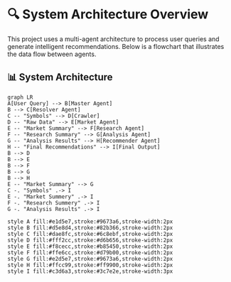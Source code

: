 # 🔍 System Architecture Overview

This project uses a multi-agent architecture to process user queries and generate intelligent recommendations. Below is a flowchart that illustrates the data flow between agents.

## 📊 System Architecture

```mermaid
graph LR
A[User Query] --> B[Master Agent]
B --> C[Resolver Agent]
C -- "Symbols" --> D[Crawler]
D -- "Raw Data" --> E[Market Agent]
E -- "Market Summary" --> F[Research Agent]
F -- "Research Summary" --> G[Analysis Agent]
G -- "Analysis Results" --> H[Recommender Agent]
H -- "Final Recommendations" --> I[Final Output]
B --> D
B --> E
B --> F
B --> G
B --> H
E -- "Market Summary" --> G
C -. "Symbols" .-> I
E -. "Market Summery" .-> I
F -. "Research Summery" .-> I
G -. "Analysis Results" .-> I

style A fill:#e1d5e7,stroke:#9673a6,stroke-width:2px
style B fill:#d5e8d4,stroke:#82b366,stroke-width:2px
style C fill:#dae8fc,stroke:#6c8ebf,stroke-width:2px
style D fill:#fff2cc,stroke:#d6b656,stroke-width:2px
style E fill:#f8cecc,stroke:#b85450,stroke-width:2px
style F fill:#ffe6cc,stroke:#d79b00,stroke-width:2px
style G fill:#e2d5e7,stroke:#9673a6,stroke-width:2px
style H fill:#ffcc99,stroke:#ff9900,stroke-width:2px
style I fill:#c3d6a3,stroke:#3c7e2e,stroke-width:3px
